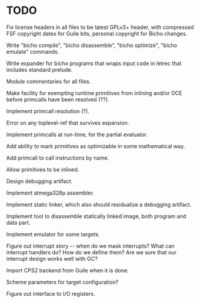 TODO
====

Fix license headers in all files to be latest GPLv3+ header, with
compressed FSF copyright dates for Guile bits, personal copyright for
Bicho changes.

Write "bicho compile", "bicho disassemble", "bicho optimize", "bicho
emulate" commands.

Write expander for bicho programs that wraps input code in letrec that
includes standard prelude.

Module commentaries for all files.

Make facility for exempting runtime primitives from inlining and/or
DCE before primcalls have been resolved (??).

Implement primcall resolution (?).

Error on any toplevel-ref that survives expansion.

Implement primcalls at run-time, for the partial evaluator.

Add ability to mark primitives as optimizable in some mathematical
way.

Add primcall to call instructions by name.

Allow primitives to be inlined.

Design debugging artifact.

Implement atmega328p assembler.

Implement static linker, which also should residualize a debugging artifact.

Implement tool to disassemble statically linked image, both program
and data part.

Implement emulator for some targets.

Figure out interrupt story -- when do we mask interrupts?  What can
interrupt handlers do?  How do we define them?  Are we sure that
our interrupt design works well with GC?

Import CPS2 backend from Guile when it is done.

Scheme parameters for target configuration?

Figure out interface to I/O registers.
